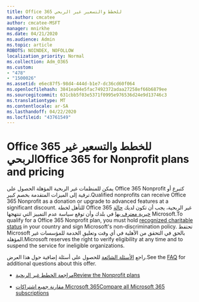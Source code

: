 ```yaml
---
title: Office 365 للخطط والتسعير غير الربحي
ms.author: cmcatee
author: cmcatee-MSFT
manager: mnirkhe
ms.date: 04/21/2020
ms.audience: Admin
ms.topic: article
ROBOTS: NOINDEX, NOFOLLOW
localization_priority: Normal
ms.collection: Adm_O365
ms.custom:
- "478"
- "1500026"
ms.assetid: e6ec87f5-98d4-444d-b1e7-dc36cd60f064
ms.openlocfilehash: 3841ea04e5fac7492372adaa27258ef66b6879ee
ms.sourcegitcommit: 631cbb5f03e5371f0995e976536d24e9d13746c3
ms.translationtype: MT
ms.contentlocale: ar-SA
ms.lasthandoff: 04/22/2020
ms.locfileid: "43761549"
---
```

# <a name="office-365-for-nonprofit-plans-and-pricing"></a><span data-ttu-id="9f74b-102">Office 365 للخطط والتسعير غير الربحي</span><span class="sxs-lookup"><span data-stu-id="9f74b-102">Office 365 for Nonprofit plans and pricing</span></span>

<span data-ttu-id="9f74b-103">يمكن للمنظمات غير الربحية المؤهلة الحصول على Office 365 Nonprofit كتبرع أو ترقية إلى الميزات المتقدمة بخصم كبير.</span><span class="sxs-lookup"><span data-stu-id="9f74b-103">Qualified nonprofits can receive Office 365 Nonprofit as a donation or upgrade to advanced features at a significant discount.</span></span> <span data-ttu-id="9f74b-104">للتأهل لخطة Office 365 غير الربحية، يجب أن تكون لديك [حالة خيرية معترف بها](https://go.microsoft.com/fwlink/p/?LinkID=330253) في بلدك وأن توقع سياسة عدم التمييز التي تنتهجها Microsoft.</span><span class="sxs-lookup"><span data-stu-id="9f74b-104">To qualify for a Office 365 Nonprofit plan, you must hold [recognized charitable status](https://go.microsoft.com/fwlink/p/?LinkID=330253) in your country and sign Microsoft's non-discrimination policy.</span></span> <span data-ttu-id="9f74b-105">تحتفظ Microsoft بالحق في التحقق من الأهلية في أي وقت وتعليق الخدمة للمؤسسات غير المؤهلة.</span><span class="sxs-lookup"><span data-stu-id="9f74b-105">Microsoft reserves the right to verify eligibility at any time and to suspend the service for ineligible organizations.</span></span>
  
<span data-ttu-id="9f74b-106">راجع [الأسئلة الشائعة](https://products.office.com/nonprofit/office-365-nonprofit) للحصول على أسئلة إضافية حول هذا العرض.</span><span class="sxs-lookup"><span data-stu-id="9f74b-106">See the [FAQ](https://products.office.com/nonprofit/office-365-nonprofit) for additional questions about this offer.</span></span>
  
- [<span data-ttu-id="9f74b-107">مراجعة الخطط غير الربحية</span><span class="sxs-lookup"><span data-stu-id="9f74b-107">Review the Nonprofit plans</span></span>](https://products.office.com/nonprofit/office-365-nonprofit-plans-and-pricing?tab=1)

- [<span data-ttu-id="9f74b-108">مقارنة جميع اشتراكات Microsoft 365</span><span class="sxs-lookup"><span data-stu-id="9f74b-108">Compare all Microsoft 365 subscriptions</span></span>](https://products.office.com/business/compare-more-office-365-for-business-plans)